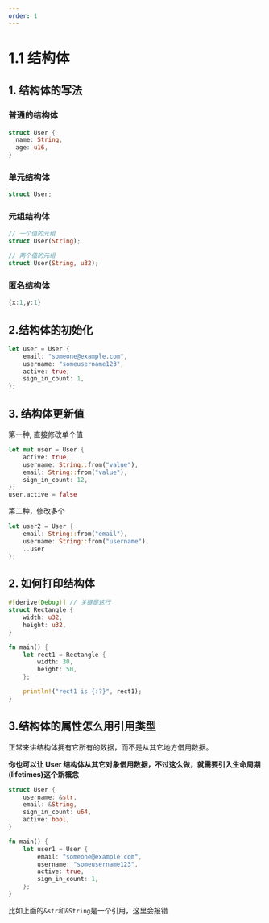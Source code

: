 ```yaml
---
order: 1
---
```


# 1.1 结构体

## 1. 结构体的写法
### 普通的结构体
```rust
struct User {
  name: String,
  age: u16,
}
```

### 单元结构体
```rust
struct User;
```

### 元组结构体
```rust
// 一个值的元组
struct User(String);

// 两个值的元组
struct User(String, u32);
```

### 匿名结构体
```rust
{x:1,y:1}
```

## 2.结构体的初始化
```rust
let user = User {
    email: "someone@example.com",
    username: "someusername123",
    active: true,
    sign_in_count: 1,
};
```

## 3. 结构体更新值
第一种, 直接修改单个值
```rust
let mut user = User {
    active: true,
    username: String::from("value"),
    email: String::from("value"),
    sign_in_count: 12,
};
user.active = false
```

第二种，修改多个
```rust
let user2 = User {
    email: String::from("email"),
    username: String::from("username"),
    ..user
};
```

## 2. 如何打印结构体
```rust
#[derive(Debug)] // 关键是这行
struct Rectangle {
    width: u32,
    height: u32,
}

fn main() {
    let rect1 = Rectangle {
        width: 30,
        height: 50,
    };

    println!("rect1 is {:?}", rect1);
}
```

## 3.结构体的属性怎么用引用类型

正常来讲结构体拥有它所有的数据，而不是从其它地方借用数据。

**你也可以让 User 结构体从其它对象借用数据，不过这么做，就需要引入生命周期(lifetimes)这个新概念**

```rust
struct User {
    username: &str,
    email: &String,
    sign_in_count: u64,
    active: bool,
}

fn main() {
    let user1 = User {
        email: "someone@example.com",
        username: "someusername123",
        active: true,
        sign_in_count: 1,
    };
}
```
比如上面的`&str`和`&String`是一个引用，这里会报错